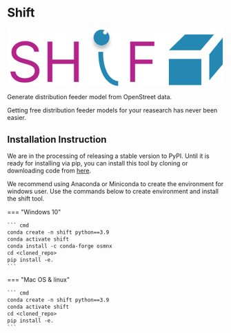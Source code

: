 # Shift

<img src="images/shift.svg" width="500">

Generate distribution feeder model from OpenStreet data.

Getting free distribution feeder models for your reasearch has never been easier.



## Installation Instruction

We are in the processing of releasing a stable version to PyPI. Until it is ready for installing via pip,
you can install this tool by cloning or downloading code from [here](https://github.com/nrel/shift).

We recommend using Anaconda or Miniconda to create the environment for windows user. 
Use the commands below to create environment and install the shift tool.

=== "Windows 10"

    ``` cmd
    conda create -n shift python==3.9
    conda activate shift
    conda install -c conda-forge osmnx
    cd <cloned_repo>
    pip install -e.
    ```

=== "Mac OS & linux"

    ``` cmd
    conda create -n shift python==3.9
    conda activate shift
    cd <cloned_repo>
    pip install -e.
    ```


